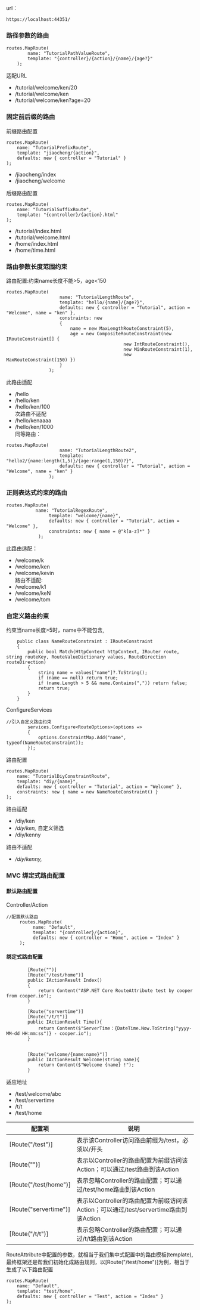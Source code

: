 url：
~~~
https://localhost:44351/
~~~

### 路径参数的路由  
~~~
routes.MapRoute(
        name: "TutorialPathValueRoute",
        template: "{controller}/{action}/{name}/{age?}"
    );
~~~
适配URL
* /tutorial/welcome/ken/20  
* /tutorial/welcome/ken  
* /tutorial/welcome/ken?age=20  


### 固定前后缀的路由 
前缀路由配置
~~~
routes.MapRoute(
    name: "TutorialPrefixRoute",
    template: "jiaocheng/{action}",
    defaults: new { controller = "Tutorial" }
);
~~~
* /jiaocheng/index  
* /jiaocheng/welcome  

后缀路由配置
~~~
routes.MapRoute(
    name: "TutorialSuffixRoute",
    template: "{controller}/{action}.html"
);
~~~
* /tutorial/index.html 
* /tutorial/welcome.html 
* /home/index.html 
* /home/time.html 

### 路由参数长度范围约束  
路由配置:约束name长度不能>5，age<150
~~~
routes.MapRoute(
                    name: "TutorialLengthRoute",
                    template: "hello/{name}/{age?}",
                    defaults: new { controller = "Tutorial", action = "Welcome", name = "ken" },
                    constraints: new
                    {
                        name = new MaxLengthRouteConstraint(5),
                        age = new CompositeRouteConstraint(new IRouteConstraint[] {
                                            new IntRouteConstraint(),
                                            new MinRouteConstraint(1),
                                            new MaxRouteConstraint(150) })
                    }
                );
~~~
此路由适配  
* /hello  
* /hello/ken  
* /hello/ken/100  
次路由不适配  
* /hello/kenaaaa  
* /hello/ken/1000  
同等路由：
~~~
routes.MapRoute(
                    name: "TutorialLengthRoute2",
                    template: "hello2/{name:length(1,5)}/{age:range(1,150)?}",
                    defaults: new { controller = "Tutorial", action = "Welcome", name = "ken" }
                );
~~~

### 正则表达式约束的路由
~~~
routes.MapRoute(
           name: "TutorialRegexRoute",
                template: "welcome/{name}",
                defaults: new { controller = "Tutorial", action = "Welcome" },
                constraints: new { name = @"k[a-z]*" }
            );
~~~
此路由适配：
* /welcome/k 
* /welcome/ken 
* /welcome/kevin  
路由不适配:
* /welcome/k1
* /welcome/keN
* /welcome/tom

### 自定义路由约束
约束当name长度>5时，name中不能包含,
~~~
    public class NameRouteConstraint : IRouteConstraint
    {
        public bool Match(HttpContext httpContext, IRouter route, string routeKey, RouteValueDictionary values, RouteDirection routeDirection)
        {
            string name = values["name"]?.ToString();
            if (name == null) return true;
            if (name.Length > 5 && name.Contains(",")) return false;
            return true;
        }
    }
~~~
ConfigureServices
~~~
//引入自定义路由约束
        services.Configure<RouteOptions>(options =>
        {
            options.ConstraintMap.Add("name", typeof(NameRouteConstraint));
        });
~~~
路由配置
~~~
routes.MapRoute(
    name: "TutorialDiyConstraintRoute",
    template: "diy/{name}",
    defaults: new { controller = "Tutorial", action = "Welcome" },
    constraints: new { name = new NameRouteConstraint() }
);
~~~
路由适配
* /diy/ken
* */diy/ken,* 自定义筛选
* /diy/kenny

路由不适配
 *  */diy/kenny,*

### MVC 绑定式路由配置
#### 默认路由配置
Controller/Action
~~~
//配置默认路由
     routes.MapRoute(
          name: "Default",
          template: "{controller}/{action}",
          defaults: new { controller = "Home", action = "Index" }
     );
~~~
#### 绑定式路由配置
~~~
        [Route("")]
        [Route("/test/home")]
        public IActionResult Index()
        {
            return Content("ASP.NET Core RouteAttribute test by cooper from cooper.io");
        }

        [Route("servertime")]
        [Route("/t/t")]
        public IActionResult Time(){
            return Content($"ServerTime：{DateTime.Now.ToString("yyyy-MM-dd HH:mm:ss")} - cooper.io");
        }


        [Route("welcome/{name:name}")]
        public IActionResult Welcome(string name){
            return Content($"Welcome {name} !");
        }
~~~
适应地址  
* /test/welcome/abc
* /test/servertime
* /t/t
* /test/home

配置项|说明
--- |---
[Route("/test")] |	表示该Controller访问路由前缀为/test，必须以/开头
[Route("")]|表示以Controller的路由配置为前缀访问该Action；可以通过/test路由到该Action
[Route("/test/home")] |	表示忽略Controller的路由配置；可以通过/test/home路由到该Action
[Route("servertime")] |	表示以Controller的路由配置为前缀访问该Action；可以通过/test/servertime路由到该Action|
[Route("/t/t")] |	表示忽略Controller的路由配置；可以通过/t/t路由到该Action|

RouteAttribute中配置的参数，就相当于我们集中式配置中的路由模板(template),最终框架还是帮我们初始化成路由规则，以[Route("/test/home")]为例，相当于生成了以下路由配置

~~~
routes.MapRoute(
    name: "Default",
    template: "test/home",
    defaults: new { controller = "Test", action = "Index" }
);
~~~